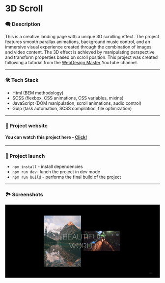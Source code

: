 # 3D Scroll

### 🗨️ Description

This is a creative landing page with a unique 3D scrolling effect. The project features smooth parallax animations, background music control, and an immersive visual experience created through the combination of images and video content. The 3D effect is achieved by manipulating perspective and transform properties based on scroll position. This project was created following a tutorial from the [WebDesign Master](https://www.youtube.com/watch?v=GLbI7BGdQ3o) YouTube channel.

---

### 🛠️ Tech Stack

- Html (BEM methodology)
- SCSS (flexbox, CSS animations, CSS variables, mixins)
- JavaScript (DOM manipulation, scroll animations, audio control)
- Gulp (task automation, SCSS compilation, file optimization)

---

### 📱 Project website

#### You can watch this project here - [Click!](https://nathanbailie.github.io/3d-scroll/ 'Click to visit')

---

### 🚀 Project launch

- `npm install` - install dependencies
- `npm run dev`- lunch the project in dev mode
- `npm run build` - performs the final build of the project

---

### 🏞️ Screenshots

<img src="https://github.com/NathanBailie/3d-scroll/raw/main/src/assets/screenshots/sc1.png" width="700" />

